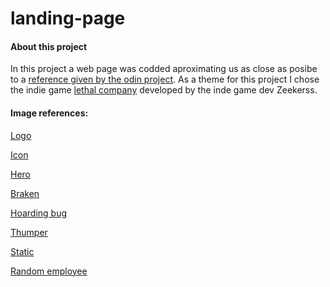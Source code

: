 # landing-page
#### About this project
In this project a web page was codded aproximating us as close as posibe to a [reference given by the odin project](https://www.theodinproject.com/lessons/foundations-landing-page).
As a theme for this project I chose the indie game [lethal company](https://store.steampowered.com/app/1966720/Lethal_Company/) developed by the inde game dev Zeekerss. 

#### Image references:
[Logo](https://www.google.com/search?q=lethal+company+logo&tbm=isch&ved=2ahUKEwiQvJmB-KyEAxXNmbAFHfw0BYMQ2-cCegQIABAA&oq=lethal+company+&gs_lp=EgNpbWciD2xldGhhbCBjb21wYW55ICoCCAEyBBAjGCcyBBAjGCcyBhAAGAgYHjIHEAAYgAQYGDIHEAAYgAQYGDIHEAAYgAQYGDIHEAAYgAQYGDIHEAAYgAQYGDIHEAAYgAQYGDIHEAAYgAQYGEjFClC9Ali9AnAAeACQAQCYAZMBoAGcAqoBAzAuMrgBAcgBAPgBAYoCC2d3cy13aXotaW1niAYB&sclient=img&ei=qczNZdDDIs2zwt0P_OmUmAg&bih=571&biw=1242#imgrc=FxaRm_5olHXtkM)

[Icon](https://www.google.com/search?q=lethal+company+png&tbm=isch&ved=2ahUKEwiFgcqO9qyEAxXQJ2IAHaUzAwAQ2-cCegQIABAA&oq=le&gs_lp=EgNpbWciAmxlKgIIATIEECMYJzIEECMYJzIKEAAYgAQYigUYQzIFEAAYgAQyBRAAGIAEMgUQABiABDIFEAAYgAQyBRAAGIAEMgUQABiABDIFEAAYgARI1T9QuwxY4TNwBXgAkAEDmAGHAaAB7RGqAQQxLjE5uAEByAEA-AEBigILZ3dzLXdpei1pbWeoAgrCAgYQABgIGB7CAgcQABiABBgYwgIHECMY6gIYJ8ICCxAAGIAEGLEDGIMBwgIEEAAYA8ICCBAAGIAEGLEDiAYB&sclient=img&ei=rMrNZYX7LdDPiLMPpecM&bih=571&biw=1242#imgrc=BACbQz0IU5Hw2M)

[Hero](https://www.google.com/search?sca_esv=1814fa2a4600643d&sxsrf=ACQVn0975LFJG-Conq5Nd3lmh51t_77HeA:1707985381908&q=lethal+company&tbm=isch&source=lnms&sa=X&ved=2ahUKEwjIjuGv9ayEAxUMTTABHU8HC3wQ0pQJegQIDRAB&cshid=1707985579074228&biw=1242&bih=571&dpr=1.1#imgrc=HPPR1qu7h7vgJM)


[Braken](https://www.google.com/search?q=bracken+lethal+company&tbm=isch&ved=2ahUKEwi3i9na9qyEAxUIkrAFHcUPDlAQ2-cCegQIABAA&oq=bracken+l&gs_lp=EgNpbWciCWJyYWNrZW4gbCoCCAAyBBAjGCcyBRAAGIAEMgUQABiABDIFEAAYgAQyBRAAGIAEMgUQABiABDIFEAAYgAQyBRAAGIAEMgUQABiABDIFEAAYgARIlglQhAJY_wNwAHgAkAEAmAF1oAHUAqoBAzAuM7gBAcgBAPgBAYoCC2d3cy13aXotaW1nwgIKEAAYgAQYigUYQ4gGAQ&sclient=img&ei=TMvNZbe1F4ikwt0PxZ-4gAU&bih=571&biw=1242#imgrc=QOfSXXr-gTNodM)

[Hoarding bug](https://www.google.com/search?q=hoarding+bug&tbm=isch&ved=2ahUKEwi-s6ev9qyEAxXKNmIAHb3UBpgQ2-cCegQIABAA&oq=hoarding+bug&gs_lp=EgNpbWciDGhvYXJkaW5nIGJ1ZyoCCAAyBxAAGIAEGBgyBxAAGIAEGBgyBxAAGIAEGBgyBxAAGIAEGBgyBxAAGIAEGBgyBxAAGIAEGBgyBxAAGIAEGBgyBxAAGIAEGBgyBxAAGIAEGBgyBxAAGIAEGBhIxSZQhgdY-iJwAHgAkAEAmAGnAaABvwuqAQQwLjEyuAEByAEA-AEBigILZ3dzLXdpei1pbWfCAgQQIxgnwgIKEAAYgAQYigUYQ8ICBBAAGAPCAgUQABiABIgGAQ&sclient=img&ei=8crNZf72F8rtiLMPvambwAk&bih=571&biw=1242#imgrc=DKNxLuX1SgjTcM)

[Thumper](https://www.google.com/search?q=thumper+lethal+company&tbm=isch&ved=2ahUKEwjWx7Lr9qyEAxXxm7AFHSMSDcgQ2-cCegQIABAA&oq=th&gs_lp=EgNpbWciAnRoKgIIADIEECMYJzIEECMYJzIKEAAYgAQYigUYQzIKEAAYgAQYigUYQzIFEAAYgAQyBRAAGIAEMgUQABiABDIFEAAYgAQyBRAAGIAEMgUQABiABEiNFlDICVjHDXAAeACQAQCYAYIBoAH1AqoBAzAuM7gBAcgBAPgBAYoCC2d3cy13aXotaW1nwgIHEAAYgAQYGIgGAQ&sclient=img&ei=b8vNZZbUGPG3wt0Po6S0wAw&bih=571&biw=1242#imgrc=OrNi20rvsY6iCM)

[Static](https://www.google.com/search?sca_esv=1814fa2a4600643d&sxsrf=ACQVn0-Y3eK63NpAf5tbRZWyGg_RUlmqMQ:1707985839661&q=static&tbm=isch&source=lnms&sa=X&ved=2ahUKEwiwloSK96yEAxWjZDABHeL0CRsQ0pQJegQICxAB&biw=1242&bih=571&dpr=1.1#imgrc=l44rin8ExEoGSM)

[Random employee](https://www.google.com/search?q=lethal+company+png&tbm=isch&ved=2ahUKEwid_cGa96yEAxW4AWIAHZepBdEQ2-cCegQIABAA&oq=lethal+company&gs_lp=EgNpbWciDmxldGhhbCBjb21wYW55KgIIATIEECMYJzIEECMYJzIGEAAYCBgeMgcQABiABBgYMgcQABiABBgYMgcQABiABBgYMgcQABiABBgYMgcQABiABBgYMgcQABiABBgYMgcQABiABBgYSOMIUABYAHAAeACQAQCYAW-gAW-qAQMwLjG4AQHIAQCKAgtnd3Mtd2l6LWltZ4gGAQ&sclient=img&ei=0svNZZ3MDbiDiLMPl9OWiA0&bih=571&biw=1242#imgrc=BgN6NZna-wAf7M)

